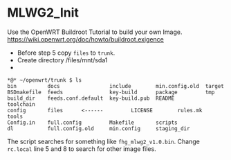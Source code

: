 # MLWG2_Init

Use the OpenWRT Buildroot Tutorial to build your own Image.
https://wiki.openwrt.org/doc/howto/buildroot.exigence


- Before step 5 copy `files` to `trunk`.
- Create directory /files/mnt/sda1
- 
```
*@* ~/openwrt/trunk $ ls
bin          docs                include        min.config.old  target
BSDmakefile  feeds               key-build      package         tmp
build_dir    feeds.conf.default  key-build.pub  README          toolchain
config       files      <------         LICENSE        rules.mk        tools
Config.in    full.config         Makefile       scripts
dl           full.config.old     min.config     staging_dir
```




The script searches for something like `fhg_mlwg2_v1.0.bin`. Change `rc.local` line 5 and 8 to search for other image files.
